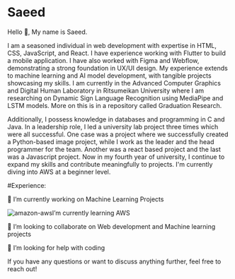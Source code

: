 # Saeed
Hello  👋, My name is Saeed.

I am a seasoned individual in web development with expertise in HTML, CSS, JavaScript, and  React. I have experience working with Flutter to build a mobile application.  I have also worked with Figma and Webflow, demonstrating a strong foundation in UX/UI design. My experience extends to machine learning and AI model development, with tangible projects showcasing my skills. I am currently in 	the Advanced Computer Graphics and Digital Human Laboratory in Ritsumeikan University where I am researching on Dynamic Sign Language Recognition using MediaPipe and LSTM models. More on this is in a repository called Graduation Research.

Additionally, I possess knowledge in databases and  programming in C and Java. In a leadership role, I led a university lab project three times which were all successful. One case was a project where we successfully created a Python-based image project, while I work  as  the leader and the head programmer for the team. Another was a react based project and the last was a Javascript project. Now in my fourth year of university, I continue to expand my skills and contribute meaningfully to projects. I'm currently diving into AWS at a beginner level.

#Experience:

🔭 I’m currently working on Machine Learning Projects

 ![amazon-aws](https://github.com/GamebwoySaeed/Saeed/assets/42499925/a66a40f1-6642-4b2b-a1fe-16eaa58dd3e6)I’m currently learning AWS
 
👯 I’m looking to collaborate on Web development and Machine learning projects

🤔 I’m looking for help with coding

If you have any questions or want to discuss anything further, feel free to reach out!
